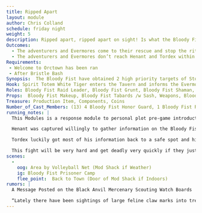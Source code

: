 ```yaml
---
title: Ripped Apart
layout: module
author: Chris Colland
schedule: friday night
weight: 5
description: Ripped apart, ripped apart on sight! Is what the Bloody Fist chanted when they grew tired of their prisoners, so now it comes time to flay their spirits from their physical form. This falls in line with the ideals of the Chieftain, the Hopeflayer. 
Outcomes:
  - The adventurers and Evermores come to their rescue and stop the ritual to flay their totem spirit from them.
  - The adventurers and Evermores don’t reach Henant and Tordex within 1hr, their totem spirit is stripped from their spirit and they are put into a unconscious state, will wake up Berserked after 20 minutes (and handed packets for spells)
Requirements: 
 - Welcome to Orctown has been ran 
 - After Bristle Bash
Synopsis:  The Bloody Fist have obtained 2 high priority targets of Stonewood Henant and Sir Tordex. They have beat them and tortured them for information. They wont enslave them cause the Bloody Fist respect freedom and hate slavery, which is ironic considering they put Stonewood under their boot heels for over a year. But enough time has passed, upon hearing the news of Selketh being (killed or refused depending on how Welcome to Orctown plays out), they order the Transform spirits to their totems to be stripped from their bodies. Using all their willpower to reach out, Henant and Tordex unconsciously reach their totems which have had trouble finding them and the spirits travel to Stonewood Tavern to gather other to rescue them.
Hook: Spirit Totem White Tiger enters the Tavern and informs the Evermores that their brother Henant and Tordex have been captured and they are attempting to strip the Totem Spirit
Roles: Bloody Fist Raid Leader, Bloody Fist Grunt, Bloody Fist Shaman, Blood Fist Honor Guard
Props:  Bloody Fist Makeup, Bloody Fist Tabards /w Sash, Weapons, Blood Fist Honor Guard Gear
Treasure: Production Item, Components, Coins
Number_of_Cast_Members: (13) 4 Bloody Fist Honor Guard, 1 Bloody Fist Raid Leaders, 2 Bloody Fist Shaman, 6 Bloody Fist Grunts
running_notes: | 
  This Modules is a response module to personal plot pre-game introduction and roleplay things that occurred. 

  Henant was captured willingly to gather information on the Bloody Fist, Tordex was captured after about 7 days of scouting out Bloody Fist camps. Henant has been captured the longer of the times, Tordex only about 3 days and Henant about 7. The beating and torturing from Henant was much more personal given they have a much deeper past. Vel’Kaz personally took the banner Henant wears and told him to come get it back from him if he can. 

  Tordex luckily got most of his information back to a safe spot and his journals before his capture but has went radio silence for 3 days now. The Bloody Fist will invoke a ritual to flay the spirit of their Totems from the captured, when the PCs show up, they will be faced with Honor Guard for the first time. 

  This fight will be very hard and get deadly very quickly if they just rush in to grab the 2 captives. The players have 1 hours to save them from the ritual or their transform spirits will “flayed” from them.
scenes: 
  - 
    oog: Area by Volleyball Net (Mod Shack if Weather)
    ig: Bloody Fist Prisoner Camp
    flee_point:  Back to Town (Door of Mod Shack if Indoors)
rumors: |
  A Message Posted on the Black Anvil Mercenary Scouting Watch Boards

  “Lately there have been sightings of large feline claw marks into trees near Stonewood on the Eastern side. Reports of skirmishes but not much left but dead Bloody Fist Scouts and Orc blood everywhere. Sometimes there are drag marks for short or long distances but never consistent. Whatever this thing is, I am glad it is on our side…..”
---
```

